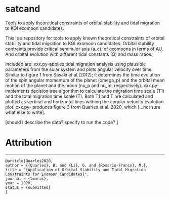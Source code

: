 # satcand
Tools to apply theoretical constraints of orbital stability and tidal migration to KOI exomoon candidates.  

This is a repository for tools to apply known theoretical constraints of orbital stability and tidal migration to KOI exomoon candidates. 
Orbital stability contraints provide critical semimJor axis (a_c), of exomoons in terms of AU. And orbital evolution with different tidal constants (Q) and mass ratios. 

Included are: 
xxx.py-applies tidal migration analysis using plausible parameters from the solar system and plots angular velocity over time. Similar to figure 1 from Sasaki et al.(2012); it determines the time evolution of the spin angular momentum of the planet (omega_p) and the orbital mean motion of the planet and the moon (nu_p and nu_m, respectively). 
xxx.py-implements decision tree algorithm to calculate the migration time scale (T1) and the total migration time scale (T). Both T1 and T are calculated and plotted as vertical and horizontal lines withing the angular velocity evolution plot. 
xxx.py- produces figure 3 from Quarles et al. 2020, which [...not sure what else to write]. 

[should i describe the data? specify to run the code? ]

# Attribution
---------------
```
@article{Quarles2020,
author = {{Quarles}, B. and {Li}, G. and {Rosario-Franco}, M.},
title = "{Application of Orbital Stability and Tidal Migration Constraints for Exomoon Candidates}",
journal = {\mnras},
year = 2020,
status = {submitted}
}
```
